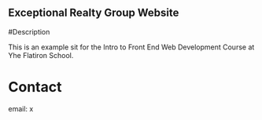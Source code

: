 Exceptional Realty Group Website
---

#Description

This is an example sit for the Intro to Front End Web Development
Course at Yhe Flatiron School.

# Contact

email: x
